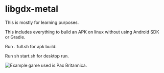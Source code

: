 # libgdx-metal

This is mostly for learning purposes.

This includes everything to build an APK on linux without using Android SDK or Gradle.

Run . full.sh for apk build.

Run sh start.sh for desktop run.

![Example game used is Pax Britannica.](https://i.imgur.com/q3q9vWf.png)


